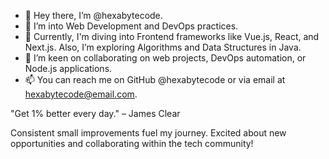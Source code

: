 - 👋 Hey there, I’m @hexabytecode.
- 👀 I’m into Web Development and DevOps practices.
- 🌱 Currently, I'm diving into Frontend frameworks like Vue.js, React, and Next.js. Also, I’m exploring Algorithms and Data Structures in Java.
- 💞️ I’m keen on collaborating on web projects, DevOps automation, or Node.js applications.
- 📫 You can reach me on GitHub @hexabytecode or via email at hexabytecode@email.com.

"Get 1% better every day." – James Clear

Consistent small improvements fuel my journey. Excited about new opportunities and collaborating within the tech community!

